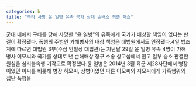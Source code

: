 ```yaml
---
categories: b
title: "구타 사망 윤 일병 유족 국가 상대 손배소 최종 패소"
---
```

군대 내에서 구타를 당해 사망한 "윤 일병"의 유족에게 국가가 배상할 책임이 없다는 판결이 확정됐다. 폭행의 주범인 가해병사의 배상 책임은 대법원에서도 인정됐다.4일 법조계에 따르면 대법원 3부(주심 안철상 대법관)는 지난달 29일 윤 일병 유족 4명이 가해병사 이모씨와 국가를 상대로 낸 손해배상 청구 소송 상고심에서 원고 일부 승소 판결한 원심을 심리불속행 기각으로 확정했다.윤 일병은 2014년 3월 육군 제28사단에서 병장이었던 이씨를 비롯해 병장 하모씨, 상병이었던 다른 이모씨와 지모씨에게 가혹행위와 집단 폭행을